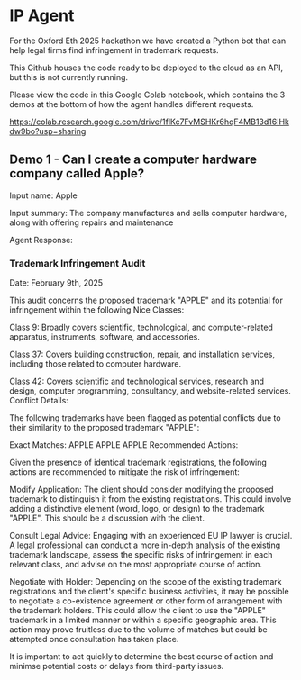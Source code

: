 # IP Agent
For the Oxford Eth 2025 hackathon we have created a Python bot that can help legal firms find infringement in trademark requests.

This Github houses the code ready to be deployed to the cloud as an API, but this is not currently running.

Please view the code in this Google Colab notebook, which contains the 3 demos at the bottom of how the agent handles different requests.

https://colab.research.google.com/drive/1flKc7FvMSHKr6hqF4MB13d16IHkdw9bo?usp=sharing

## Demo 1 - Can I create a computer hardware company called Apple?
Input name: Apple

Input summary: The company manufactures and sells computer hardware, along with offering repairs and maintenance

Agent Response:

### Trademark Infringement Audit

Date: February 9th, 2025

This audit concerns the proposed trademark "APPLE" and its potential for infringement within the following Nice Classes:

Class 9: Broadly covers scientific, technological, and computer-related apparatus, instruments, software, and accessories.

Class 37: Covers building construction, repair, and installation services, including those related to computer hardware.

Class 42: Covers scientific and technological services, research and design, computer programming, consultancy, and website-related services.
Conflict Details:

The following trademarks have been flagged as potential conflicts due to their similarity to the proposed trademark "APPLE":

Exact Matches:
APPLE
APPLE
APPLE
Recommended Actions:

Given the presence of identical trademark registrations, the following actions are recommended to mitigate the risk of infringement:

Modify Application: The client should consider modifying the proposed trademark to distinguish it from the existing registrations. This could involve adding a distinctive element (word, logo, or design) to the trademark "APPLE". This should be a discussion with the client.

Consult Legal Advice: Engaging with an experienced EU IP lawyer is crucial. A legal professional can conduct a more in-depth analysis of the existing trademark landscape, assess the specific risks of infringement in each relevant class, and advise on the most appropriate course of action.

Negotiate with Holder: Depending on the scope of the existing trademark registrations and the client's specific business activities, it may be possible to negotiate a co-existence agreement or other form of arrangement with the trademark holders. This could allow the client to use the "APPLE" trademark in a limited manner or within a specific geographic area. This action may prove fruitless due to the volume of matches but could be attempted once consultation has taken place.

It is important to act quickly to determine the best course of action and minimse potential costs or delays from third-party issues.
